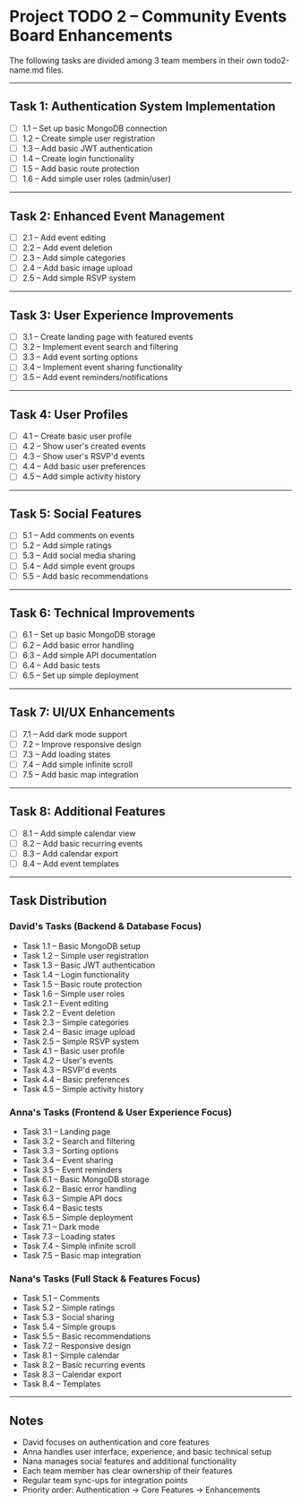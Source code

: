 # Project TODO 2 – Community Events Board Enhancements

The following tasks are divided among 3 team members in their own todo2-name.md files.

---

## Task 1: Authentication System Implementation

- [ ] 1.1 – Set up basic MongoDB connection
- [ ] 1.2 – Create simple user registration
- [ ] 1.3 – Add basic JWT authentication
- [ ] 1.4 – Create login functionality
- [ ] 1.5 – Add basic route protection
- [ ] 1.6 – Add simple user roles (admin/user)

---

## Task 2: Enhanced Event Management

- [ ] 2.1 – Add event editing
- [ ] 2.2 – Add event deletion
- [ ] 2.3 – Add simple categories
- [ ] 2.4 – Add basic image upload
- [ ] 2.5 – Add simple RSVP system

---

## Task 3: User Experience Improvements

- [ ] 3.1 – Create landing page with featured events
- [ ] 3.2 – Implement event search and filtering
- [ ] 3.3 – Add event sorting options
- [ ] 3.4 – Implement event sharing functionality
- [ ] 3.5 – Add event reminders/notifications

---

## Task 4: User Profiles

- [ ] 4.1 – Create basic user profile
- [ ] 4.2 – Show user's created events
- [ ] 4.3 – Show user's RSVP'd events
- [ ] 4.4 – Add basic user preferences
- [ ] 4.5 – Add simple activity history

---

## Task 5: Social Features

- [ ] 5.1 – Add comments on events
- [ ] 5.2 – Add simple ratings
- [ ] 5.3 – Add social media sharing
- [ ] 5.4 – Add simple event groups
- [ ] 5.5 – Add basic recommendations

---

## Task 6: Technical Improvements

- [ ] 6.1 – Set up basic MongoDB storage
- [ ] 6.2 – Add basic error handling
- [ ] 6.3 – Add simple API documentation
- [ ] 6.4 – Add basic tests
- [ ] 6.5 – Set up simple deployment

---

## Task 7: UI/UX Enhancements

- [ ] 7.1 – Add dark mode support
- [ ] 7.2 – Improve responsive design
- [ ] 7.3 – Add loading states
- [ ] 7.4 – Add simple infinite scroll
- [ ] 7.5 – Add basic map integration

---

## Task 8: Additional Features

- [ ] 8.1 – Add simple calendar view
- [ ] 8.2 – Add basic recurring events
- [ ] 8.3 – Add calendar export
- [ ] 8.4 – Add event templates

---

## Task Distribution

### David's Tasks (Backend & Database Focus)
- Task 1.1 – Basic MongoDB setup
- Task 1.2 – Simple user registration
- Task 1.3 – Basic JWT authentication
- Task 1.4 – Login functionality
- Task 1.5 – Basic route protection
- Task 1.6 – Simple user roles
- Task 2.1 – Event editing
- Task 2.2 – Event deletion
- Task 2.3 – Simple categories
- Task 2.4 – Basic image upload
- Task 2.5 – Simple RSVP system
- Task 4.1 – Basic user profile
- Task 4.2 – User's events
- Task 4.3 – RSVP'd events
- Task 4.4 – Basic preferences
- Task 4.5 – Simple activity history

### Anna's Tasks (Frontend & User Experience Focus)
- Task 3.1 – Landing page
- Task 3.2 – Search and filtering
- Task 3.3 – Sorting options
- Task 3.4 – Event sharing
- Task 3.5 – Event reminders
- Task 6.1 – Basic MongoDB storage
- Task 6.2 – Basic error handling
- Task 6.3 – Simple API docs
- Task 6.4 – Basic tests
- Task 6.5 – Simple deployment
- Task 7.1 – Dark mode
- Task 7.3 – Loading states
- Task 7.4 – Simple infinite scroll
- Task 7.5 – Basic map integration

### Nana's Tasks (Full Stack & Features Focus)
- Task 5.1 – Comments
- Task 5.2 – Simple ratings
- Task 5.3 – Social sharing
- Task 5.4 – Simple groups
- Task 5.5 – Basic recommendations
- Task 7.2 – Responsive design
- Task 8.1 – Simple calendar
- Task 8.2 – Basic recurring events
- Task 8.3 – Calendar export
- Task 8.4 – Templates

---

## Notes

- David focuses on authentication and core features
- Anna handles user interface, experience, and basic technical setup
- Nana manages social features and additional functionality
- Each team member has clear ownership of their features
- Regular team sync-ups for integration points
- Priority order: Authentication → Core Features → Enhancements 